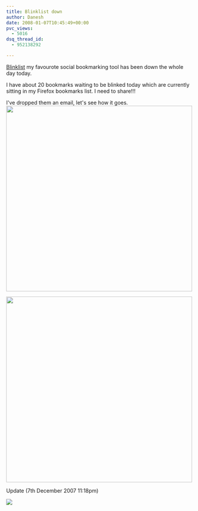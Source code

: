 ```yaml
---
title: Blinklist down
author: Danesh
date: 2008-01-07T10:45:49+00:00
pvc_views:
  - 5016
dsq_thread_id:
  - 952138292

---
```

[Blinklist][1] my favourote social bookmarking tool has been down the whole day today.

I have about 20 bookmarks waiting to be blinked today which are currently sitting in my Firefox bookmarks list. I need to share!!!

I've dropped them an email, let's see how it goes.  
<img src="http://img91.imageshack.us/img91/6282/blinklisterrornb6.png" width="500" /> 

<img src="http://img523.imageshack.us/img523/631/blinklisterror1iu0.png" width="500" /> 

Update (7th December 2007 11:18pm)

![][2]

 [1]: http://www.blinklist.com/
 [2]: http://img111.imageshack.us/img111/1145/blinklisterroryy1.png